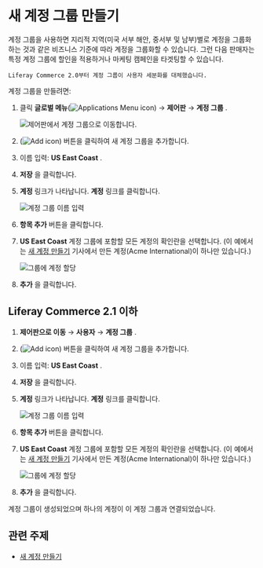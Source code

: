 # 새 계정 그룹 만들기

계정 그룹을 사용하면 지리적 지역(미국 서부 해안, 중서부 및 남부)별로 계정을 그룹화하는 것과 같은 비즈니스 기준에 따라 계정을 그룹화할 수 있습니다. 그런 다음 판매자는 특정 계정 그룹에 할인을 적용하거나 마케팅 캠페인을 타겟팅할 수 있습니다.

```{note}
Liferay Commerce 2.0부터 계정 그룹이 사용자 세분화를 대체했습니다.
```

계정 그룹을 만들려면:

1. 클릭 **글로벌 메뉴**(![Applications Menu icon](../../images/icon-applications-menu.png)) &rarr; **제어판** &rarr; **계정 그룹** .

    ![제어판에서 계정 그룹으로 이동합니다.](./creating-a-new-account-group/images/03.png)

1. (![Add icon](../../images/icon-add.png)) 버튼을 클릭하여 새 계정 그룹을 추가합니다.
1. 이름 입력: **US East Coast** .
1. **저장** 을 클릭합니다.
1. **계정** 링크가 나타납니다. **계정** 링크를 클릭합니다.

    ![계정 그룹 이름 입력](./creating-a-new-account-group/images/01.png)

1. **항목 추가** 버튼을 클릭합니다.
1. **US East Coast** 계정 그룹에 포함할 모든 계정의 확인란을 선택합니다. (이 예에서는 [새 계정 만들기](./creating-a-new-account.md) 기사에서 만든 계정(Acme International)이 하나만 있습니다.)

    ![그룹에 계정 할당](./creating-a-new-account-group/images/02.png)

1. **추가** 을 클릭합니다.

## Liferay Commerce 2.1 이하

1. **제어판으로 이동** → **사용자** → **계정 그룹** .
1. (![Add icon](../../images/icon-add.png)) 버튼을 클릭하여 새 계정 그룹을 추가합니다.
1. 이름 입력: **US East Coast** .
1. **저장** 을 클릭합니다.
1. **계정** 링크가 나타납니다. **계정** 링크를 클릭합니다.

    ![계정 그룹 이름 입력](./creating-a-new-account-group/images/01.png)

1. **항목 추가** 버튼을 클릭합니다.
1. **US East Coast** 계정 그룹에 포함할 모든 계정의 확인란을 선택합니다. (이 예에서는 [새 계정 만들기](./creating-a-new-account.md) 기사에서 만든 계정(Acme International)이 하나만 있습니다.)

    ![그룹에 계정 할당](./creating-a-new-account-group/images/02.png)

1. **추가** 을 클릭합니다.

계정 그룹이 생성되었으며 하나의 계정이 이 계정 그룹과 연결되었습니다.

## 관련 주제

* [새 계정 만들기](./creating-a-new-account.md)
